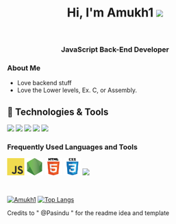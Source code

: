 <div align="center">
 <h1> Hi, I'm Amukh1 <img src="https://media.giphy.com/media/hvRJCLFzcasrR4ia7z/giphy.gif" width="35px">
 <!-- <img src="https://media2.giphy.com/media/kH6CqYiquZawmU1HI6/giphy.gif?cid=790b7611b38fb418ee81571af96399107a7263a036192c3c&rid=giphy.gif&ct=g" width="35px"> -->
 <!-- <img src="https://media2.giphy.com/media/du3J3cXyzhj75IOgvA/giphy.gif?cid=790b76115a417fc52c304a1d8073d473b52e3c7e35f264c4&rid=giphy.gif&ct=g" width="35px"> -->
 </h1>
</div>

<br>

<div align="center">
<h3>JavaScript Back-End Developer</h3>
</div>

### About Me

- Love backend stuff
- Love the Lower levels, Ex. C, or Assembly.

## 🔧 Technologies & Tools
![](https://img.shields.io/badge/Editor-VS_Code-informational?style=flat&logo=visual-studio-code&logoColor=white&color=007acc)
![](https://img.shields.io/badge/Code-JavaScript-informational?style=flat&logo=javascript&logoColor=white&color=e9d44d)
![](https://img.shields.io/badge/Shell-Hyper-informational?style=flat&logo=powershell&logoColor=white&color=2bbc8a)
![](https://img.shields.io/badge/Tools-MongoDB-informational?style=flat&logo=mongodb&logoColor=white&color=ffca28)
![](https://img.shields.io/badge/Tools-Repl-informational?style=flat&logo=replit&logoColor=white&color=430098)

### Frequently Used Languages and Tools 

<code><img height="40" src="https://raw.githubusercontent.com/github/explore/80688e429a7d4ef2fca1e82350fe8e3517d3494d/topics/javascript/javascript.png"></code>
<code><img height="40" src="https://raw.githubusercontent.com/github/explore/80688e429a7d4ef2fca1e82350fe8e3517d3494d/topics/nodejs/nodejs.png"></code> 
<code><img height="40" src="https://raw.githubusercontent.com/github/explore/5c058a388828bb5fde0bcafd4bc867b5bb3f26f3/topics/html/html.png"></code>
<code><img height="40" src="https://raw.githubusercontent.com/github/explore/5c058a388828bb5fde0bcafd4bc867b5bb3f26f3/topics/css/css.png"></code>
<code><img height="40" src="https://nakedsecurity.sophos.com/wp-content/uploads/sites/2/2017/01/mongodb.png?w=775"></code>

<br>

[![Amukh1](https://github-readme-stats.vercel.app/api?username=amukh1&show_icons=true&theme=tokyonight)](https://github.com/PasinduDushan)
[![Top Langs](https://github-readme-stats.vercel.app/api/top-langs/?username=amukh1&title_color=3174e7&text_color=37bc9c&show_icons=true&icon_color=be90f2&bg_color=1d1f21)](https://github.com/PasinduDushan)

Credits to " @Pasindu " for the readme idea and template
